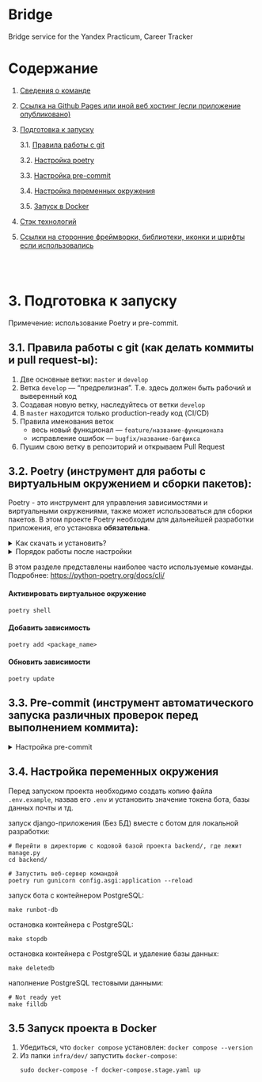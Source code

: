 # Bridge
Bridge service for the Yandex Practicum, Career Tracker

# Содержание


1. [Cведения о команде](#)
2. [Cсылка на Github Pages или иной веб хостинг (если приложение опубликовано)](#)
3. [Подготовка к запуску](#start)

    3.1. [Правила работы с git](#git)

    3.2. [Настройка poetry](#poetry)

    3.3. [Настройка pre-commit](#pre-commit)

    3.4. [Настройка переменных окружения](#env)

    3.5. [Запуск в Docker](#run-docker)
4. [Cтэк технологий](#)
5. [Cсылки на сторонние фреймворки, библиотеки, иконки и шрифты если использовались](#)

<br><br>

# 3. Подготовка к запуску <a id="start"></a>

Примечение: использование Poetry и pre-commit.

## 3.1. Правила работы с git (как делать коммиты и pull request-ы)<a id="git"></a>:

1. Две основные ветки: `master` и `develop`
2. Ветка `develop` — “предрелизная”. Т.е. здесь должен быть рабочий и выверенный код
3. Создавая новую ветку, наследуйтесь от ветки `develop`
4. В `master` находится только production-ready код (CI/CD)
5. Правила именования веток
   - весь новый функционал — `feature/название-функционала`
   - исправление ошибок — `bugfix/название-багфикса`
6. Пушим свою ветку в репозиторий и открываем Pull Request

## 3.2. Poetry (инструмент для работы с виртуальным окружением и сборки пакетов)<a id="poetry"></a>:


Poetry - это инструмент для управления зависимостями и виртуальными окружениями, также может использоваться для сборки пакетов. В этом проекте Poetry необходим для дальнейшей разработки приложения, его установка <b>обязательна</b>.<br>

<details>
 <summary>
 Как скачать и установить?
 </summary>

### Установка:

Установите poetry следуя [инструкции с официального сайта](https://python-poetry.org/docs/#installation).
<details>
 <summary>
 Команды для установки:
 </summary>
Для UNIX-систем и Bash on Windows вводим в консоль следующую команду:

> *curl -sSL https://install.python-poetry.org | python -*
Для WINDOWS PowerShell:

> *(Invoke-WebRequest -Uri https://install.python-poetry.org -UseBasicParsing).Content | python -*
</details>
<br>
После установки перезапустите оболочку и введите команду

> poetry --version
Если установка прошла успешно, вы получите ответ в формате

> Poetry (version 1.2.0)
Для дальнейшей работы введите команду:

> poetry config virtualenvs.in-project true
Выполнение данной команды необходимо для создания виртуального окружения в
папке проекта.

После предыдущей команды создадим виртуальное окружение нашего проекта с
помощью команды:

> poetry install
Результатом выполнения команды станет создание в корне проекта папки .venv.
Зависимости для создания окружения берутся из файлов poetry.lock (приоритетнее)
и pyproject.toml

Для добавления новой зависимости в окружение необходимо выполнить команду

> poetry add <package_name>
_Пример использования:_

> poetry add starlette
Также poetry позволяет разделять зависимости необходимые для разработки, от
основных.
Для добавления зависимости необходимой для разработки и тестирования необходимо
добавить флаг ***--dev***

> poetry add <package_name> --dev
_Пример использования:_

> poetry add pytest --dev
</details>

<details>
 <summary>
 Порядок работы после настройки
 </summary>

<br>

Чтобы активировать виртуальное окружение, введите команду:

> poetry shell
Существует возможность запуска скриптов и команд с помощью команды без
активации окружения:

> poetry run <script_name>.py
_Примеры:_

> poetry run python script_name>.py
>
> poetry run pytest
>
> poetry run black
Порядок работы в оболочке не меняется. Пример команды для Win:

> python src\run_bot.py
Доступен стандартный метод работы с активацией окружения в терминале с помощью команд:

Для WINDOWS:

> source .venv/Scripts/activate
Для UNIX:

> source .venv/bin/activate
</details>

В этом разделе представлены наиболее часто используемые команды.
Подробнее: https://python-poetry.org/docs/cli/

#### Активировать виртуальное окружение
```shell
poetry shell
```

#### Добавить зависимость
```shell
poetry add <package_name>
```

#### Обновить зависимости
```shell
poetry update
```
## 3.3. Pre-commit (инструмент автоматического запуска различных проверок перед выполнением коммита)<a id="pre-commit"></a>:

<details>
 <summary>
 Настройка pre-commit
 </summary>
<br>
1. Убедиться, что pre-comit установлен:

   ```shell
   pre-commit --version
   ```
2. Настроить git hook скрипт:

   ```shell
   pre-commit install
   ```

Далее при каждом коммите у вас будет происходить автоматическая проверка
линтером, а так же будет происходить автоматическое приведение к единому стилю.
</details>

## 3.4. Настройка переменных окружения <a id="env"></a>

Перед запуском проекта необходимо создать копию файла
```.env.example```, назвав его ```.env``` и установить значение токена бота, базы данных почты и тд.

запуск django-приложения (Без БД) вместе с ботом для локальной разработки:
```shell
# Перейти в директорию c кодовой базой проекта backend/, где лежит manage.py
cd backend/

# Запустить веб-сервер командой
poetry run gunicorn config.asgi:application --reload
```

запуск бота с контейнером PostgreSQL:
```shell
make runbot-db
```

остановка контейнера с PostgreSQL:
```shell
make stopdb
```

остановка контейнера с PostgreSQL и удаление базы данных:
```shell
make deletedb
```

наполнение PostgreSQL тестовыми данными:
```shell
# Not ready yet
make filldb
```


## 3.5 Запуск проекта в Docker <a id="run-docker"></a>

1. Убедиться, что ```docker compose``` установлен:
   ```docker compose --version```
2. Из папки ```infra/dev/``` запустить ```docker-compose```:
   ```shell
   sudo docker-compose -f docker-compose.stage.yaml up
   ```
